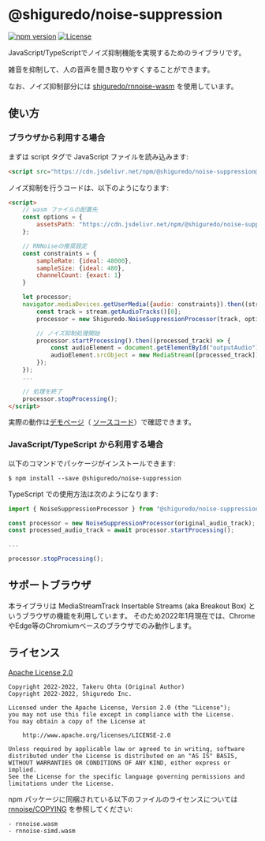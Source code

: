 # @shiguredo/noise-suppression

[![npm version](https://badge.fury.io/js/@shiguredo%2Fnoise-suppression.svg)](https://badge.fury.io/js/@shiguredo%2Fnoise-suppression)
[![License](https://img.shields.io/badge/License-Apache%202.0-blue.svg)](https://opensource.org/licenses/Apache-2.0)

JavaScript/TypeScriptでノイズ抑制機能を実現するためのライブラリです。

雑音を抑制して、人の音声を聞き取りやすくすることができます。

なお、ノイズ抑制部分には [shiguredo/rnnoise-wasm](https://github.com/shiguredo/rnnoise-wasm) を使用しています。

## 使い方

### ブラウザから利用する場合

まずは script タグで JavaScript ファイルを読み込みます:
```html
<script src="https://cdn.jsdelivr.net/npm/@shiguredo/noise-suppression@latest/dist/noise_suppression.js"></script>
```

ノイズ抑制を行うコードは、以下のようになります:
```html
<script>
    // wasm ファイルの配置先
    const options = {
        assetsPath: "https://cdn.jsdelivr.net/npm/@shiguredo/noise-suppression@latest/dist"
    };

    // RNNoiseの推奨設定
    const constraints = {
        sampleRate: {ideal: 48000},
        sampleSize: {ideal: 480},
        channelCount: {exact: 1}
    }

    let processor;
    navigator.mediaDevices.getUserMedia({audio: constraints}).then((stream) => {
        const track = stream.getAudioTracks()[0];
        processor = new Shiguredo.NoiseSuppressionProcessor(track, options);

        // ノイズ抑制処理開始
        processor.startProcessing().then((processed_track) => {
            const audioElement = document.getElementById("outputAudio"); // 音声の出力先を取得
            audioElement.srcObject = new MediaStream([processed_track]);
        });
    });
    ...

    // 処理を終了
    processor.stopProcessing();
</script>
```

実際の動作は[デモページ](https://shiguredo.github.io/media-processors/examples/noise-suppression.html)（
[ソースコード](https://github.com/shiguredo/media-processors/blob/develop/examples/noise-suppression.html)）で確認できます。

### JavaScript/TypeScript から利用する場合

以下のコマンドでパッケージがインストールできます:
```
$ npm install --save @shiguredo/noise-suppression
```

TypeScript での使用方法は次のようになります:
```typescript
import { NoiseSuppressionProcessor } from "@shiguredo/noise-suppression";

const processor = new NoiseSuppressionProcessor(original_audio_track);
const processed_audio_track = await processor.startProcessing();

...

processor.stopProcessing();
```

## サポートブラウザ

本ライブラリは MediaStreamTrack Insertable Streams (aka Breakout Box) というブラウザの機能を利用しています。
そのため2022年1月現在では、ChromeやEdge等のChromiumベースのブラウザでのみ動作します。

## ライセンス

[Apache License 2.0](https://www.apache.org/licenses/LICENSE-2.0)

```
Copyright 2022-2022, Takeru Ohta (Original Author)
Copyright 2022-2022, Shiguredo Inc.

Licensed under the Apache License, Version 2.0 (the "License");
you may not use this file except in compliance with the License.
You may obtain a copy of the License at

    http://www.apache.org/licenses/LICENSE-2.0

Unless required by applicable law or agreed to in writing, software
distributed under the License is distributed on an "AS IS" BASIS,
WITHOUT WARRANTIES OR CONDITIONS OF ANY KIND, either express or implied.
See the License for the specific language governing permissions and
limitations under the License.
```

npm パッケージに同梱されている以下のファイルのライセンスについては
[rnnoise/COPYING](https://github.com/shiguredo/rnnoise/) を参照してください:
```
- rnnoise.wasm
- rnnoise-simd.wasm
```
